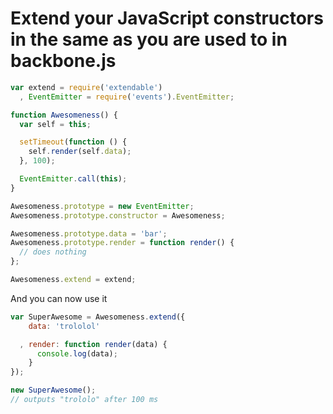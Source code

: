 # Extend your JavaScript constructors in the same as you are used to in backbone.js

```js
var extend = require('extendable')
  , EventEmitter = require('events').EventEmitter;

function Awesomeness() {
  var self = this;

  setTimeout(function () {
    self.render(self.data);
  }, 100);

  EventEmitter.call(this);
}

Awesomeness.prototype = new EventEmitter;
Awesomeness.prototype.constructor = Awesomeness;

Awesomeness.prototype.data = 'bar';
Awesomeness.prototype.render = function render() {
  // does nothing
};

Awesomeness.extend = extend;
```

And you can now use it

```js
var SuperAwesome = Awesomeness.extend({
    data: 'trololol'

  , render: function render(data) {
      console.log(data);
    }
});

new SuperAwesome();
// outputs "trololo" after 100 ms
```
